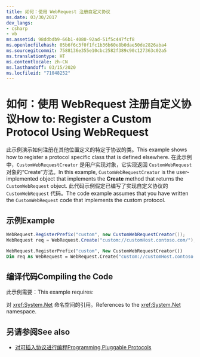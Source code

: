```yaml
---
title: 如何：使用 WebRequest 注册自定义协议
ms.date: 03/30/2017
dev_langs:
- csharp
- vb
ms.assetid: 98ddbdb9-66b1-4080-92ad-51f5c447fcf8
ms.openlocfilehash: 05b6f6c3f0f1fc1b36b60e8b0dae50de2826aba4
ms.sourcegitcommit: 7588136e355e10cbc2582f389c90c127363c02a5
ms.translationtype: HT
ms.contentlocale: zh-CN
ms.lasthandoff: 03/15/2020
ms.locfileid: "71048252"
---
```

# <a name="how-to-register-a-custom-protocol-using-webrequest"></a><span data-ttu-id="86015-102">如何：使用 WebRequest 注册自定义协议</span><span class="sxs-lookup"><span data-stu-id="86015-102">How to: Register a Custom Protocol Using WebRequest</span></span>
<span data-ttu-id="86015-103">此示例演示如何注册在其他位置定义的特定于协议的类。</span><span class="sxs-lookup"><span data-stu-id="86015-103">This example shows how to register a protocol specific class that is defined elsewhere.</span></span> <span data-ttu-id="86015-104">在此示例中，`CustomWebRequestCreator` 是用户实现对象，它实现返回 `CustomWebRequest` 对象的“Create”方法。</span><span class="sxs-lookup"><span data-stu-id="86015-104">In this example, `CustomWebRequestCreator` is the user-implemented object that implements the **Create** method that returns the `CustomWebRequest` object.</span></span> <span data-ttu-id="86015-105">此代码示例假定已编写了实现自定义协议的 `CustomWebRequest` 代码。</span><span class="sxs-lookup"><span data-stu-id="86015-105">The code example assumes that you have written the `CustomWebRequest` code that implements the custom protocol.</span></span>  
  
## <a name="example"></a><span data-ttu-id="86015-106">示例</span><span class="sxs-lookup"><span data-stu-id="86015-106">Example</span></span>  
  
```csharp  
WebRequest.RegisterPrefix("custom", new CustomWebRequestCreator());  
WebRequest req = WebRequest.Create("custom://customHost.contoso.com/");  
```  
  
```vb  
WebRequest.RegisterPrefix("custom", New CustomWebRequestCreator())  
Dim req As WebRequest = WebRequest.Create("custom://customHost.contoso.com/")  
```  
  
## <a name="compiling-the-code"></a><span data-ttu-id="86015-107">编译代码</span><span class="sxs-lookup"><span data-stu-id="86015-107">Compiling the Code</span></span>  
 <span data-ttu-id="86015-108">此示例需要：</span><span class="sxs-lookup"><span data-stu-id="86015-108">This example requires:</span></span>  
  
 <span data-ttu-id="86015-109">对 <xref:System.Net> 命名空间的引用。</span><span class="sxs-lookup"><span data-stu-id="86015-109">References to the <xref:System.Net> namespace.</span></span>  
  
## <a name="see-also"></a><span data-ttu-id="86015-110">另请参阅</span><span class="sxs-lookup"><span data-stu-id="86015-110">See also</span></span>

- [<span data-ttu-id="86015-111">对可插入协议进行编程</span><span class="sxs-lookup"><span data-stu-id="86015-111">Programming Pluggable Protocols</span></span>](programming-pluggable-protocols.md)
